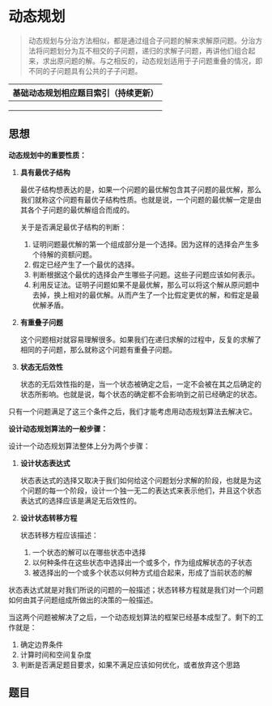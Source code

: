 # 动态规划

> 动态规划与分治方法相似，都是通过组合子问题的解来求解原问题。分治方法将问题划分为互不相交的子问题，递归的求解子问题，再讲他们组合起来，求出原问题的解。与之相反的，动态规划适用于子问题重叠的情况，即不同的子问题具有公共的子子问题。

| 基础动态规划相应题目索引（持续更新） |
| :----------------------------------: |
|                                      |
|                                      |
|                                      |

## 思想

**动态规划中的重要性质：**

1. **具有最优子结构**

   最优子结构想表达的是，如果一个问题的最优解包含其子问题的最优解，那么我们就称这个问题有最优子结构性质。也就是说，一个问题的最优解一定是由其各个子问题的最优解组合而成的。

   关于是否满足最优子结构的判断：

   1. 证明问题最优解的第一个组成部分是一个选择。因为这样的选择会产生多个待解的资额问题。
   2. 假定已经产生了一个最优的选择。
   3. 判断根据这个最优的选择会产生哪些子问题。这些子问题应该如何表示。
   4. 利用反证法。证明子问题如果不是最优解，那么可以将这个解从原问题中去掉，换上相对的最优解。从而产生了一个比假定更优的解，和假定是最优解矛盾。

2. **有重叠子问题**

   这个问题相对就容易理解很多。如果我们在递归求解的过程中，反复的求解了相同的子问题，那么就称这个问题有重叠子问题。

3. **状态无后效性**

   状态的无后效性指的是，当一个状态被确定之后，一定不会被在其之后确定的状态所影响。也就是说，每个状态的确定都不会影响到之前已经确定的状态。 

只有一个问题满足了这三个条件之后，我们才能考虑用动态规划算法去解决它。

**设计动态规划算法的一般步骤：**

设计一个动态规划算法整体上分为两个步骤：

1. **设计状态表达式**

   状态表达式的选择又取决于我们如何给这个问题划分求解的阶段，也就是为这个问题的每一个阶段，设计一个独一无二的表达式来表示他们，并且这个状态表达式的选择应该是满足无后效性的。

2. **设计状态转移方程**

   状态转移方程应该描述：

   1. 一个状态的解可以在哪些状态中选择
   2. 以何种条件在这些状态中选择出一个或多个，作为组成解状态的子状态
   3. 被选择出的一个或多个状态以何种方式组合起来，形成了当前状态的解

状态表达式就是对我们所说的问题的一般描述；状态转移方程就是我们对一个问题如何由其子问题组成所做出的决策的一般描述。

当这两个问题被解决了之后，一个动态规划算法的框架已经基本成型了。剩下的工作就是：

1. 确定边界条件
2. 计算时间和空间复杂度
3. 判断是否满足题目要求，如果不满足应该如何优化，或者放弃这个思路

## 题目
